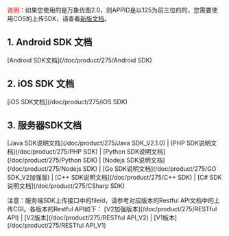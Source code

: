 <font color=red>说明</font>：如果您使用的是万象优图2.0，则APPID是以125为前三位的的，您需要使用COS的上传SDK，请查看[新版文档](http://tcecqpoc.fsphere.cn/doc/product/436/6474)。

## 1. Android SDK 文档

[Android SDK文档](/doc/product/275/Android SDK)

## 2. iOS SDK 文档
[iOS SDK文档](/doc/product/275/iOS SDK)

## 3. 服务器SDK文档
[Java SDK说明文档](/doc/product/275/Java SDK_V2.1.0) | [PHP SDK说明文档](/doc/product/275/PHP SDK) | [Python SDK说明文档](/doc/product/275/Python SDK) | [Nodejs SDK说明文档](/doc/product/275/Nodejs SDK) | [Go SDK说明文档](/doc/product/275/GO SDK_V2加强版) | [C++ SDK说明文档](/doc/product/275/C++ SDK) | [C# SDK说明文档](/doc/product/275/CSharp SDK) 

注意：服务端SDK上传接口中的fileid，请参考对应版本的Restful API文档中的上传CGI。各版本的Restful API如下：
[V2加强版本](/doc/product/275/RESTful API) | [V2版本](/doc/product/275/RESTful API_V2) | [V1版本](/doc/product/275/RESTful API_V1)